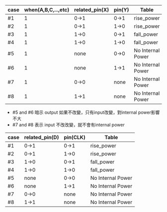 
| case | when(A,B,C,...,etc) | related_pin(X) | pin(Y) | Table             |
| ---- | ------------------- | -------------- | ------ | ----------------- |
| #1   | 1                   | 0->1           | 0->1   | rise_power        |
| #2   | 1                   | 0->1           | 1->0   | rise_power        |
| #3   | 1                   | 1->0           | 0->1   | fall_power        |
| #4   | 1                   | 1->0           | 1->0   | fall_power        |
| #5   | 1                   | none           | 0->0   | No Internal Power |
| #6   | 1                   | none           | 1->1   | No Internal Power |
| #7   | 1                   | 0->0           | none   | No Internal Power |
| #8   | 1                   | 1->1           | none   | No Internal Power |
- #5 and #6 暗示 output 如果不改變，只有input改變，對internal power影響不大
- #7 and #8 表示 input 不改改變，就不會有internal power


| case | related_pin(D) | pin(CLK) | Table             |
| ---- | -------------- | -------- | ----------------- |
| #1   | 0->1           | 0->1     | rise_power        |
| #2   | 0->1           | 1->0     | rise_power        |
| #3   | 1->0           | 0->1     | fall_power        |
| #4   | 1->0           | 1->0     | fall_power        |
| #5   | none           | 0->0     | No Internal Power |
| #6   | none           | 1->1     | No Internal Power |
| #7   | 0->0           | none     | No Internal Power |
| #8   | 1->1           | none     | No Internal Power |
